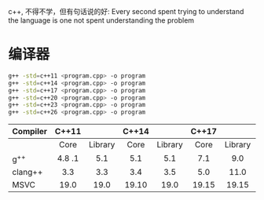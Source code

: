 c++, 不得不学，但有句话说的好: Every second spent trying to understand the language is one not spent understanding the problem

# 编译器

```bash
g++ -std=c++11 <program.cpp> -o program
g++ -std=c++14 <program.cpp> -o program 
g++ -std=c++17 <program.cpp> -o program 
g++ -std=c++20 <program.cpp> -o program 
g++ -std=c++23 <program.cpp> -o program 
g++ -std=c++26 <program.cpp> -o program
```

| Compiler | C++11 |  | C++14 |  | C++17 |  | C++20 |  |
| :--- | :---: | :---: | :---: | :---: | :---: | :---: | :---: | :---: |
|  | Core | Library | Core | Library | Core | Library | Core | Library |
| $\mathrm{g}^{++}$ | 4.8 .1 | 5.1 | 5.1 | 5.1 | 7.1 | 9.0 | $11+$ | $11+$ |
| clang++ | 3.3 | 3.3 | 3.4 | 3.5 | 5.0 | 11.0 | $16+$ | $16+$ |
| MSVC | 19.0 | 19.0 | 19.10 | 19.0 | 19.15 | 19.15 | $19.29+$ | 19.29 |



<!--stackedit_data:
eyJoaXN0b3J5IjpbLTExMTYwNzAzNDAsLTg2NjIzMzYxMyw0NT
Y5MTkxODcsMTQ3NDAyNjAyN119
-->